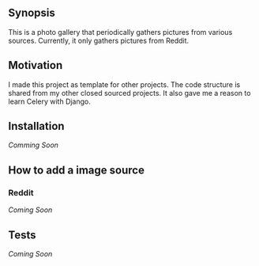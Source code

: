 ## Synopsis

This is a photo gallery that periodically gathers pictures from various sources. Currently, it only gathers pictures from Reddit.

## Motivation

I made this project as template for other projects. The code structure is shared from my other closed sourced projects. It also gave me a reason to learn Celery with Django.

## Installation

*Comming Soon*

## How to add a image source

### Reddit

*Coming Soon*

## Tests

*Coming Soon*